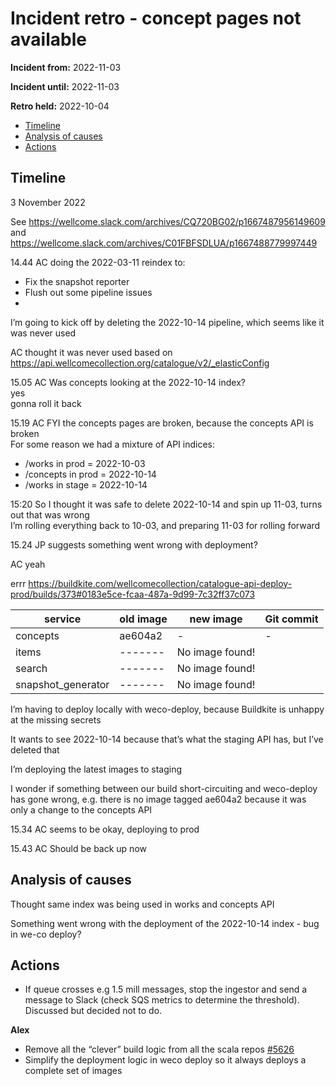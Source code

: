 # Incident retro - concept pages not available

**Incident from:** 2022-11-03

**Incident until:** 2022-11-03

**Retro held:** 2022-10-04

- [Timeline](#timeline)
- [Analysis of causes](#analysis-of-causes)
- [Actions](#actions)

## Timeline

3 November 2022

See https://wellcome.slack.com/archives/CQ720BG02/p1667487956149609 and  https://wellcome.slack.com/archives/C01FBFSDLUA/p1667488779997449 

14.44 AC doing the 2022-03-11 reindex to:
- Fix the snapshot reporter
- Flush out some pipeline issues
- 
I’m going to kick off by deleting the 2022-10-14 pipeline, which seems like it was never used

AC thought it was never used based on https://api.wellcomecollection.org/catalogue/v2/_elasticConfig 

15.05 AC Was concepts looking at the 2022-10-14 index?<br>
yes<br>
gonna roll it back

15.19 AC FYI the concepts pages are broken, because the concepts API is broken<br>
For some reason we had a mixture of API indices:
- /works in prod = 2022-10-03
- /concepts in prod = 2022-10-14
- /works in stage = 2022-10-14

15:20 So I thought it was safe to delete 2022-10-14 and spin up 11-03, turns out that was wrong<br>
I’m rolling everything back to 10-03, and preparing 11-03 for rolling forward

15.24 JP suggests something went wrong with deployment?

AC yeah

errr https://buildkite.com/wellcomecollection/catalogue-api-deploy-prod/builds/373#0183e5ce-fcaa-487a-9d99-7c32ff37c073 

service | old image | new image | Git commit
--- | --- | --- | ---
concepts | ae604a2 | - | -
items | ------- | No image found! |
search | ------- | No image found! |
snapshot_generator | ------- | No image found! |

I’m having to deploy locally with weco-deploy, because Buildkite is unhappy at the missing secrets

It wants to see 2022-10-14 because that’s what the staging API has, but I’ve deleted that

I’m deploying the latest images to staging

I wonder if something between our build short-circuiting and weco-deploy has gone wrong, e.g. there is no image tagged ae604a2 because it was only a change to the concepts API

15.34 AC seems to be okay, deploying to prod

15.43 AC Should be back up now



## Analysis of causes
Thought same index was being used in works and concepts API

Something went wrong with the deployment of the 2022-10-14 index - bug in we-co deploy?


## Actions

- If queue crosses e.g 1.5 mill messages, stop the ingestor and send a message to Slack (check SQS metrics to determine the threshold). Discussed but decided not to do.

**Alex**
- Remove all the “clever” build logic from all the scala repos [#5626](https://github.com/wellcomecollection/platform/issues/5626)
- Simplify the deployment logic in weco deploy so it always deploys a complete set of images

